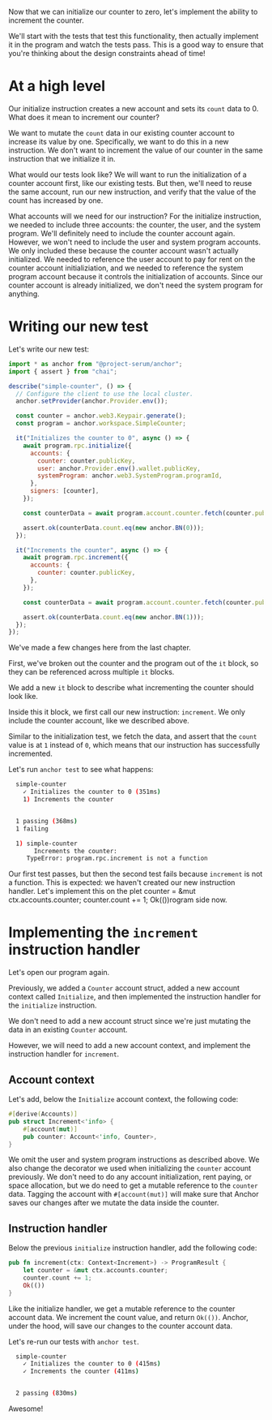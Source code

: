 Now that we can initialize our counter to zero, let's implement the ability to
increment the counter.

We'll start with the tests that test this functionality, then actually implement
it in the program and watch the tests pass. This is a good way to ensure that
you're thinking about the design constraints ahead of time!

# At a high level

Our initialize instruction creates a new account and sets its `count` data to 0.
What does it mean to increment our counter?

We want to mutate the `count` data in our existing counter account to increase
its value by one. Specifically, we want to do this in a new instruction. We
don't want to increment the value of our counter in the same instruction that we
initialize it in.

What would our tests look like? We will want to run the initialization of a
counter account first, like our existing tests. But then, we'll need to reuse
the same account, run our new instruction, and verify that the value of the
count has increased by one.

What accounts will we need for our instruction? For the initialize instruction,
we needed to include three accounts: the counter, the user, and the system
program. We'll definitely need to include the counter account again. However, we
won't need to include the user and system program accounts. We only included
these because the counter account wasn't actually initialized. We needed to
reference the user account to pay for rent on the counter account
initializiation, and we needed to reference the system program account because
it controls the initialization of accounts. Since our counter account is already
initialized, we don't need the system program for anything.

# Writing our new test

Let's write our new test:

```js
import * as anchor from "@project-serum/anchor";
import { assert } from "chai";

describe("simple-counter", () => {
  // Configure the client to use the local cluster.
  anchor.setProvider(anchor.Provider.env());

  const counter = anchor.web3.Keypair.generate();
  const program = anchor.workspace.SimpleCounter;

  it("Initializes the counter to 0", async () => {
    await program.rpc.initialize({
      accounts: {
        counter: counter.publicKey,
        user: anchor.Provider.env().wallet.publicKey,
        systemProgram: anchor.web3.SystemProgram.programId,
      },
      signers: [counter],
    });

    const counterData = await program.account.counter.fetch(counter.publicKey);

    assert.ok(counterData.count.eq(new anchor.BN(0)));
  });

  it("Increments the counter", async () => {
    await program.rpc.increment({
      accounts: {
        counter: counter.publicKey,
      },
    });

    const counterData = await program.account.counter.fetch(counter.publicKey);

    assert.ok(counterData.count.eq(new anchor.BN(1)));
  });
});
```

We've made a few changes here from the last chapter.

First, we've broken out the counter and the program out of the `it` block, so
they can be referenced across multiple `it` blocks.

We add a new `it` block to describe what incrementing the counter should look
like.

Inside this it block, we first call our new instruction: `increment`. We only
include the counter account, like we described above.

Similar to the initialization test, we fetch the data, and assert that the
`count` value is at `1` instead of `0`, which means that our instruction has
successfully incremented.

Let's run `anchor test` to see what happens:

```bash
  simple-counter
    ✓ Initializes the counter to 0 (351ms)
    1) Increments the counter


  1 passing (368ms)
  1 failing

  1) simple-counter
       Increments the counter:
     TypeError: program.rpc.increment is not a function
```

Our first test passes, but then the second test fails because `increment` is not
a function. This is expected: we haven't created our new instruction handler.
Let's implement this on the plet counter = &mut ctx.accounts.counter;
counter.count += 1; Ok(())rogram side now.

# Implementing the `increment` instruction handler

Let's open our program again.

Previously, we added a `Counter` account struct, added a new account context
called `Initialize`, and then implemented the instruction handler for the
`initialize` instruction.

We don't need to add a new account struct since we're just mutating the data in
an existing `Counter` account.

However, we will need to add a new account context, and implement the
instruction handler for `increment`.

## Account context

Let's add, below the `Initialize` account context, the following code:

```rust
#[derive(Accounts)]
pub struct Increment<'info> {
    #[account(mut)]
    pub counter: Account<'info, Counter>,
}
```

We omit the user and system program instructions as described above. We also
change the decorator we used when initializing the `counter` account previously.
We don't need to do any account initialization, rent paying, or space
allocation, but we do need to get a mutable reference to the `counter` data.
Tagging the account with `#[account(mut)]` will make sure that Anchor saves our
changes after we mutate the data inside the counter.

## Instruction handler

Below the previous `initialize` instruction handler, add the following code:

```rust
pub fn increment(ctx: Context<Increment>) -> ProgramResult {
	let counter = &mut ctx.accounts.counter;
	counter.count += 1;
	Ok(())
}
```

Like the initialize handler, we get a mutable reference to the counter account
data. We increment the count value, and return `Ok(())`. Anchor, under the hood,
will save our changes to the counter account data.

Let's re-run our tests with `anchor test`.

```bash
  simple-counter
    ✓ Initializes the counter to 0 (415ms)
    ✓ Increments the counter (411ms)


  2 passing (830ms)
```

Awesome!
